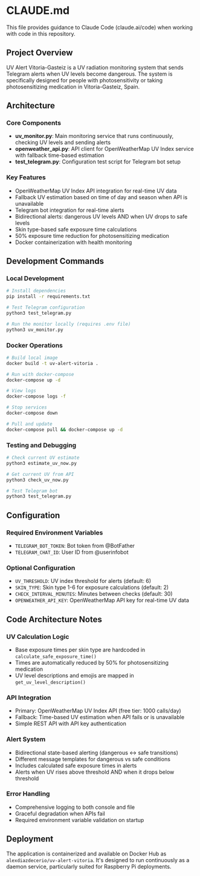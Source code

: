# CLAUDE.md

This file provides guidance to Claude Code (claude.ai/code) when working with code in this repository.

## Project Overview

UV Alert Vitoria-Gasteiz is a UV radiation monitoring system that sends Telegram alerts when UV levels become dangerous. The system is specifically designed for people with photosensitivity or taking photosensitizing medication in Vitoria-Gasteiz, Spain.

## Architecture

### Core Components

- **uv_monitor.py**: Main monitoring service that runs continuously, checking UV levels and sending alerts
- **openweather_api.py**: API client for OpenWeatherMap UV Index service with fallback time-based estimation
- **test_telegram.py**: Configuration test script for Telegram bot setup

### Key Features

- OpenWeatherMap UV Index API integration for real-time UV data
- Fallback UV estimation based on time of day and season when API is unavailable
- Telegram bot integration for real-time alerts
- Bidirectional alerts: dangerous UV levels AND when UV drops to safe levels
- Skin type-based safe exposure time calculations
- 50% exposure time reduction for photosensitizing medication
- Docker containerization with health monitoring

## Development Commands

### Local Development
```bash
# Install dependencies
pip install -r requirements.txt

# Test Telegram configuration
python3 test_telegram.py

# Run the monitor locally (requires .env file)
python3 uv_monitor.py
```

### Docker Operations
```bash
# Build local image
docker build -t uv-alert-vitoria .

# Run with docker-compose
docker-compose up -d

# View logs
docker-compose logs -f

# Stop services
docker-compose down

# Pull and update
docker-compose pull && docker-compose up -d
```

### Testing and Debugging
```bash
# Check current UV estimate
python3 estimate_uv_now.py

# Get current UV from API
python3 check_uv_now.py

# Test Telegram bot
python3 test_telegram.py
```

## Configuration

### Required Environment Variables
- `TELEGRAM_BOT_TOKEN`: Bot token from @BotFather
- `TELEGRAM_CHAT_ID`: User ID from @userinfobot

### Optional Configuration
- `UV_THRESHOLD`: UV index threshold for alerts (default: 6)
- `SKIN_TYPE`: Skin type 1-6 for exposure calculations (default: 2)
- `CHECK_INTERVAL_MINUTES`: Minutes between checks (default: 30)
- `OPENWEATHER_API_KEY`: OpenWeatherMap API key for real-time UV data

## Code Architecture Notes

### UV Calculation Logic
- Base exposure times per skin type are hardcoded in `calculate_safe_exposure_time()`
- Times are automatically reduced by 50% for photosensitizing medication
- UV level descriptions and emojis are mapped in `get_uv_level_description()`

### API Integration
- Primary: OpenWeatherMap UV Index API (free tier: 1000 calls/day)
- Fallback: Time-based UV estimation when API fails or is unavailable
- Simple REST API with API key authentication

### Alert System
- Bidirectional state-based alerting (dangerous ↔ safe transitions)
- Different message templates for dangerous vs safe conditions
- Includes calculated safe exposure times in alerts
- Alerts when UV rises above threshold AND when it drops below threshold

### Error Handling
- Comprehensive logging to both console and file
- Graceful degradation when APIs fail
- Required environment variable validation on startup

## Deployment

The application is containerized and available on Docker Hub as `alexdiazdecerio/uv-alert-vitoria`. It's designed to run continuously as a daemon service, particularly suited for Raspberry Pi deployments.